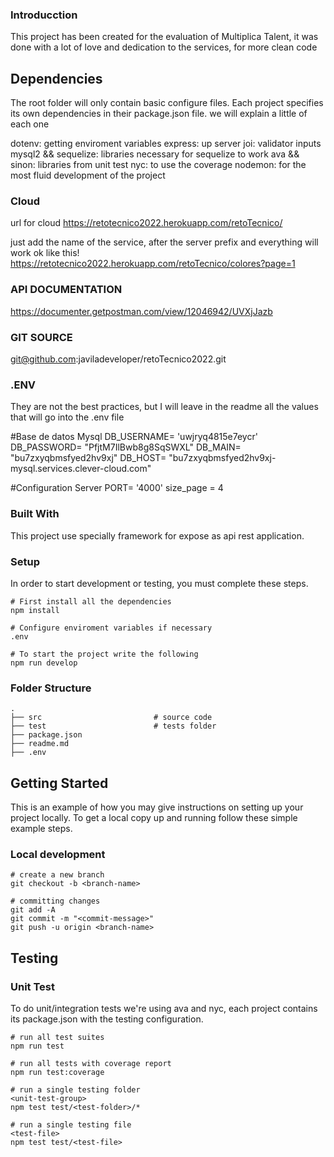 ### Introducction
This project has been created for the evaluation of Multiplica Talent, it was done with a lot of love and dedication to the services, for more clean code
## Dependencies

The root folder will only contain basic configure files. Each project specifies its own dependencies in their package.json file. 
we will explain a little of each one

dotenv: getting enviroment variables
express: up server
joi: validator inputs
mysql2 && sequelize: libraries necessary for sequelize to work
ava && sinon: libraries from unit test
nyc: to use the coverage
nodemon: for the most fluid development of the project
### Cloud
url for cloud
https://retotecnico2022.herokuapp.com/retoTecnico/

just add the name of the service, after the server prefix and everything will work ok
like this!
https://retotecnico2022.herokuapp.com/retoTecnico/colores?page=1

### API DOCUMENTATION
https://documenter.getpostman.com/view/12046942/UVXjJazb

### GIT SOURCE
git@github.com:javiladeveloper/retoTecnico2022.git

### .ENV
They are not the best practices, but I will leave in the readme all the values ​​that will go into the .env file

#Base de datos Mysql
DB_USERNAME= 'uwjryq4815e7eycr'
DB_PASSWORD= "PfjtM7IlBwb8g8SqSWXL"
DB_MAIN= "bu7zxyqbmsfyed2hv9xj"
DB_HOST= "bu7zxyqbmsfyed2hv9xj-mysql.services.clever-cloud.com"

#Configuration Server
PORT= '4000'
size_page = 4

### Built With

This project use specially framework for expose as api rest application.

### Setup

In order to start development or testing, you must complete these steps.

```shell
# First install all the dependencies
npm install

# Configure enviroment variables if necessary
.env

# To start the project write the following
npm run develop

```

### Folder Structure
    .  
    ├── src                         # source code
    ├── test                        # tests folder
    ├── package.json
    ├── readme.md
    ├── .env


## Getting Started


This is an example of how you may give instructions on setting up your project locally.
To get a local copy up and running follow these simple example steps.

### Local development

```shell
# create a new branch
git checkout -b <branch-name>

# committing changes
git add -A
git commit -m "<commit-message>"
git push -u origin <branch-name>
```
## Testing

### Unit Test

To do unit/integration tests we're using ava and nyc, each project contains its package.json with the testing configuration.


```shell
# run all test suites
npm run test

# run all tests with coverage report
npm run test:coverage

# run a single testing folder
<unit-test-group>
npm test test/<test-folder>/*

# run a single testing file
<test-file>
npm test test/<test-file>



